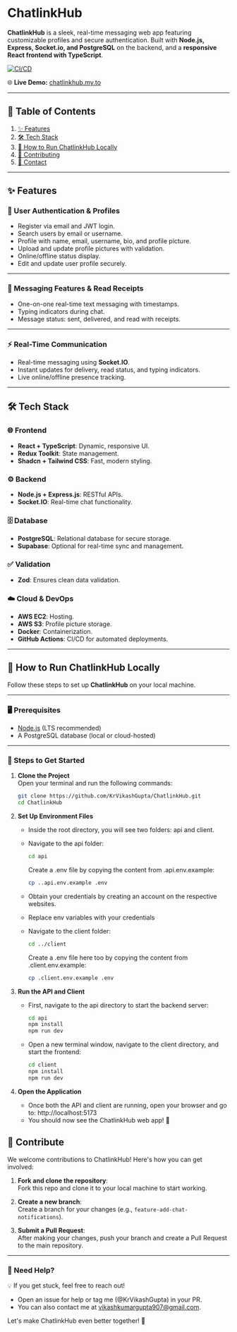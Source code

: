 # ChatlinkHub

**ChatlinkHub** is a sleek, real-time messaging web app featuring customizable profiles and secure authentication. Built with **Node.js, Express, Socket.io, and PostgreSQL** on the backend, and a **responsive React frontend with TypeScript**.

[![CI/CD](https://img.shields.io/github/actions/workflow/status/KrVikashGupta/ChatlinkHub/deploy-to-ec2.yml?label=Deploy&style=flat-square)](https://github.com/KrVikashGupta/ChatlinkHub/actions)

🌐 **Live Demo:** [chatlinkhub.my.to](http://chatlinkhub.my.to)

---

## 📑 Table of Contents

1. [✨ Features](#-features)
2. [🛠️ Tech Stack](#️-tech-stack)
3. [🚀 How to Run ChatlinkHub Locally](#-how-to-run-chatlinkhub-locally)
4. [🎉 Contributing](#-contributing)
5. [📩 Contact](#-contact)

---

## ✨ Features

### 👤 User Authentication & Profiles

- Register via email and JWT login.
- Search users by email or username.
- Profile with name, email, username, bio, and profile picture.
- Upload and update profile pictures with validation.
- Online/offline status display.
- Edit and update user profile securely.

---

### 💬 Messaging Features & Read Receipts

- One-on-one real-time text messaging with timestamps.
- Typing indicators during chat.
- Message status: sent, delivered, and read with receipts.

---

### ⚡ Real-Time Communication

- Real-time messaging using **Socket.IO**.
- Instant updates for delivery, read status, and typing indicators.
- Live online/offline presence tracking.

---

## 🛠️ Tech Stack

### 🌐 Frontend

- **React + TypeScript**: Dynamic, responsive UI.
- **Redux Toolkit**: State management.
- **Shadcn + Tailwind CSS**: Fast, modern styling.

### ⚙️ Backend

- **Node.js + Express.js**: RESTful APIs.
- **Socket.IO**: Real-time chat functionality.

### 🗄️ Database

- **PostgreSQL**: Relational database for secure storage.
- **Supabase**: Optional for real-time sync and management.

### ✅ Validation

- **Zod**: Ensures clean data validation.

### ☁️ Cloud & DevOps

- **AWS EC2**: Hosting.
- **AWS S3**: Profile picture storage.
- **Docker**: Containerization.
- **GitHub Actions**: CI/CD for automated deployments.

---

## 🚀 How to Run ChatlinkHub Locally

Follow these steps to set up **ChatlinkHub** on your local machine.

---

### 🖥️ Prerequisites

- [Node.js](https://nodejs.org/) (LTS recommended)
- A PostgreSQL database (local or cloud-hosted)

---


### 📝 Steps to Get Started

1. **Clone the Project**  
   Open your terminal and run the following commands:

   ```bash
   git clone https://github.com/KrVikashGupta/ChatlinkHub.git
   cd ChatlinkHub
   ```

2. **Set Up Environment Files**

    - Inside the root directory, you will see two folders: api and client.
    - Navigate to the api folder:
        ```bash
        cd api
        ```
    
        Create a .env file by copying the content from .api.env.example:
        ```bash
        cp ..api.env.example .env
        ```
    - Obtain your credentials by creating an account on the respective websites.
    - Replace env variables with your credentials 

    - Navigate to the client folder:
        ```bash
        cd ../client
        ```

        Create a .env file here too by copying the content from .client.env.example:
        ```bash
        cp .client.env.example .env
        ```

3. **Run the API and Client**

    - First, navigate to the api directory to start the backend server:
        ```bash
        cd api
        npm install
        npm run dev
        ```

    - Open a new terminal window, navigate to the client directory, and start the frontend:
        ```bash
        cd client
        npm install
        npm run dev
        ```

4. **Open the Application**

    - Once both the API and client are running, open your browser and go to: http://localhost:5173
    - You should now see the ChatlinkHub web app! 🎉

## 🎉 Contribute

We welcome contributions to ChatlinkHub! Here's how you can get involved:

1. **Fork and clone the repository**:  
   Fork this repo and clone it to your local machine to start working.

2. **Create a new branch**:  
   Create a branch for your changes (e.g., `feature-add-chat-notifications`).

3. **Submit a Pull Request**:  
   After making your changes, push your branch and create a Pull Request to the main repository.

---

### 🤝 Need Help?

💡 If you get stuck, feel free to reach out!

- Open an issue for help or tag me (@KrVikashGupta) in your PR.
- You can also contact me at [vikashkumargupta907@gmail.com](mailto:vikashkumargupta907@gmail.com).

Let's make ChatlinkHub even better together! 🚀
